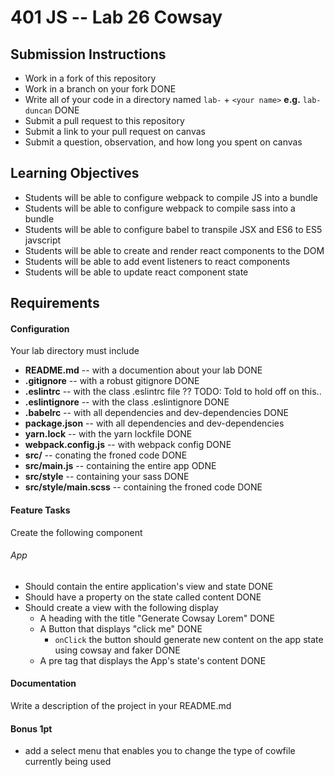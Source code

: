 401 JS --  Lab 26 Cowsay
===

## Submission Instructions
  * Work in a fork of this repository
  * Work in a branch on your fork DONE
  * Write all of your code in a directory named `lab-` + `<your name>` **e.g.** `lab-duncan` DONE
  * Submit a pull request to this repository
  * Submit a link to your pull request on canvas
  * Submit a question, observation, and how long you spent on canvas  

## Learning Objectives  
* Students will be able to configure webpack to compile JS into a bundle
* Students will be able to configure webpack to compile sass into a bundle
* Students will be able to configure babel to transpile JSX and ES6 to ES5 javscript
* Students will be able to create and render react components to the DOM
* Students will be able to add event listeners to react components
* Students will be able to update react component state

## Requirements  
#### Configuration  
Your lab directory must include  
* **README.md** -- with a documention about your lab DONE
* **.gitignore** -- with a robust gitignore DONE
* **.eslintrc** -- with the class .eslintrc file ?? TODO: Told to hold off on this..
* **.eslintignore** -- with the class .eslintignore DONE
* **.babelrc** -- with all dependencies and dev-dependencies DONE
* **package.json** -- with all dependencies and dev-dependencies  
* **yarn.lock** -- with the yarn lockfile DONE
* **webpack.config.js** -- with webpack config DONE
* **src/** -- conating the froned code DONE
* **src/main.js** -- containing the entire app ODNE
* **src/style** -- containing your sass DONE
* **src/style/main.scss** -- containing the froned code DONE

#### Feature Tasks  
Create the following component
###### App
* Should contain the entire application's view and state DONE
* Should have a property on the state called content DONE
* Should create a view with the following display
  * A heading with the title "Generate Cowsay Lorem" DONE
  * A Button that displays "click me" DONE
    * `onClick` the button should generate new content on the app state using cowsay and faker DONE
  * A pre tag that displays the App's state's content DONE

####  Documentation  
Write a description of the project in your README.md

#### Bonus 1pt
* add a select menu that enables you to change the type of cowfile currently being used
